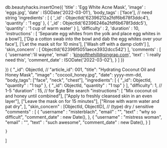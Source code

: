 db.beautyhacks.insertOne({
    'title' : 'Egg White Acne Mask',
    'image' : 'eggs.jpg',
    'date' : ISODate('2022-03-01'),
    'body_tags' : ['face'], // need string
    'ingredients' : [
        {
        '_id' : ObjectId('62396212a2fdf6b678f3ddc4'),
        'quantity' : '1 egg'
        },
        {
        '_id' : ObjectId('62396246a2fdf6b678f3ddc5'),
        'quantity' : '1 cup of warm water'
        }
        ],
    'difficulty' : 2,
    'duration' : 10,
    'instructions' : [
        'Separate egg whites from the yolk and place egg whites in a bowl'],
        ['Dip a cotton swab into the bowl and dab the egg whites over your face'],
        ['Let the mask sit for 10 mins'],
         ['Wash off with a damp cloth']
    ],
    'skin_concern' : [
        ObjectId('62396f5051aece3932dcc542')
    ],
    'comments' : [
        {
        'username':'lil wayne',
        'email' : 'kingofthehill@singrap.com',
        'text' : 'i really need this',
        'comment_date' : ISODate('2022-03-02'),
        }
    ]
})


})
    {
        "_id": ObjectId,
        // "article_id": 001,
        "title": "Hydrating Coconut Oil and Honey Mask",
        "image" : "cocooil_honey.jpg",
        "date": yyyy-mm-dd,
        "body_tags": ["face", "neck", "chest"],
        "ingredients": [
            {
                "_id": ObjectId,
                "quantity" : "1 tsp"
            },
            {
                "_id": ObjectId,
                "quantity" : "1 tsp"
            }
        ],
        "difficulty": 1, // 1-5
        "duration" : 15, // for $gte $lte search
        "instructions": [
                "Mix coconut oil and honey until combined"],
                ["Apply to freshly cleansed skin in an even layer"],
                ["Leave the mask on for 15 minutes"],
                ["Rinse with warm water and pat dry",
        ],
        "skin_concern" : [ObjectId, ObjectID], // (type) dry / sensitive
        "comments" : [
            {
                "username" : "misterblach",
                "email" : "",
                "text" : "why so difficult",
                "comment_date" : new Date(), 
            },
            {
                "username" : "mistress woman",
                "email" : "",
                "text" : "such awesome",
                "comment_date" : new Date(), 
            }
        ]
        
    }
]
